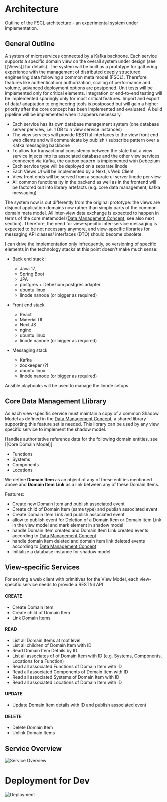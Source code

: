 # Architecture

Outline of the FSCL architecture - an experimental system under implementation.

## General Outline

A system of microservices connected by a Kafka backbone. Each service supports a specific domain view on the overall system under design (see [[Views]] for details). The system will be built as a prototype for gathering experience with the management of distributed deeply structured engineering data following a common meta model (FSCL). Therefore, features like authentication/ authorization, scaling of performance and volume, advanced deployment options are postponed. Unit tests will be implemented only for critical elements. Integration or end-to-end testing will be implemented sparingly only for most critical features. Import and export of data/ adaptation to engineering tools is postposed but will gain a higher priority after the core concept has been implemented and evaluated.   A build pipeline will be implemented when it appears necessary.

* Each service has its own database management system (one database server per view, i.e. 1 DB to n view service instances) 
* The view services will provide RESTful interfaces to the view front end web clients and will communicate by publish / subscribe pattern over a Kafka messaging backbone
* To allow for transactional consistency between the state that a view service injects into its associated database and the other view services connected via Kafka, the outbox pattern is implemented with Debezium
* Each service type will be deployed on a separate linode
* Each Views UI will be implemented by a Next.js Web Client
* View front ends will be served from a separate ui server linode per view 
* All common functionality in the backend as well as in the frontend will be factored out into library artefacts (e.g. core data management, kafka messaging)

The system now is cut differently from the original prototype: the views are disjunct application domains now rather than simply parts of the common domain meta model. All inter-view data exchange is expected to happen in terms of  the core metamodel ([Data Management Concept](../data-management-concept/Data%20Management%20Concept.md), see also next section). Therefore, the need for view-specific inter-service messaging is expected to be not necessary anymore, and view-specific libraries for messaging API classes/ interfaces (DTO) should become obsolete. 

I can drive the implementation only infrequently, so versioning of specific elements in the technology stacks at this point doesn't make much sense: 

* Back end stack : 
	* Java 17, 
	* Spring Boot
	* JPA 
	* postgres + Debezium postgres adapter
	* ubuntu linux
	* linode nanode (or bigger as required)

* Front end stack
	* React
	* Material UI
	* Next.JS
	* nginx
	* ubuntu linux
	* linode nanode (or bigger as required)

* Messaging stack
	* Kafka
	* zookeeper (?)
	* ubuntu linux
	* linode nanode (or bigger as required)

Ansible playbooks will be used to manage the linode setups.

## Core Data Management Llibrary

As each view-specific service must maintain a copy of a common Shadow Model as defined in the [Data Management Concept](../data-management-concept/Data%20Management%20Concept.md),  a shared library supporting this feature set is needed. This library can be used by any view specific service to implement the shadow model. 

Handles authoritative reference data for the following domain entities, see [[Core Domain Model]]:
* Functions
* Systems
* Components
* Locations

We define **Domain Item** as an object of any of these entities mentioned above and **Domain Item Link** as a link between any of these Domain Items.

Features:
* Create new Domain Item and publish associated event
* Create child of Domain Item (same type) and publish associated event
* Create Domain Item Link and publish associated event
* allow to publish event for Deletion of a Domain Item or Domain Item Link in the view model and mark element in shadow model
* handle Domain Item created and Domain Item Link created events according to [Data Management Concept](../data-management-concept/Data%20Management%20Concept.md)
* handle domain item deleted and domain item link deleted events according to [Data Management Concept](../data-management-concept/Data%20Management%20Concept.md)
* Initialize a database instance for shadow model


## View-specific Services

For serving a web client with primitives for the View Model, each view-specific service needs to provide a RESTful API 

#### CREATE
* Create Domain Item
* Create child of Domain Item
* Link  Domain Items
#### READ
* List all Domain Items at root level
* List all children of Domain Item with ID
* Read Domain Item Details by ID
* List all associates of of Domain Item with ID (e.g. Systems, Components, Locations for a Function)
* Read all associated Functions of Domain Item with ID
* Read all associated Components of Domain Item with ID
* Read all associated Systems of Domain Item with  ID
* Read all associated Locations of Domain Item with ID

#### UPDATE
* Update Domain Item details with ID and publish associated event

#### DELETE
* Delete Domain Item
* Unlink Domain Items



## Service Overview

![Service Overview](http://www.plantuml.com/plantuml/proxy?cache=no&src=https://raw.githubusercontent.com/onouv/fscl/newgen/doc/fscl/architecture/service-overview.puml)


# Deployment for Dev

![Deployment](http://www.plantuml.com/plantuml/proxy?cache=no&src=https://raw.githubusercontent.com/onouv/fscl/newgen/doc/fscl/architecture/deployment.puml)

 
